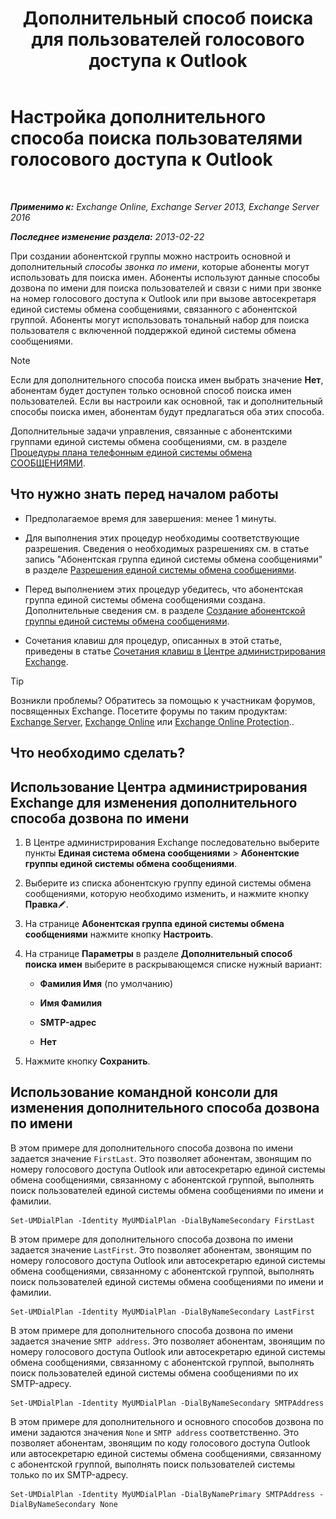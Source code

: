 ﻿---
title: 'Дополнительный способ поиска для пользователей голосового доступа к Outlook'
TOCTitle: Настройка дополнительного способа поиска пользователями голосового доступа к Outlook
ms:assetid: 5cd4e0a0-d023-45a1-aa3c-b8dea6ec6d72
ms:mtpsurl: https://technet.microsoft.com/ru-ru/library/Aa998311(v=EXCHG.150)
ms:contentKeyID: 52059183
ms.date: 05/22/2018
mtps_version: v=EXCHG.150
ms.translationtype: MT
---

# Настройка дополнительного способа поиска пользователями голосового доступа к Outlook

 

_**Применимо к:** Exchange Online, Exchange Server 2013, Exchange Server 2016_

_**Последнее изменение раздела:** 2013-02-22_

При создании абонентской группы можно настроить основной и дополнительный *способы звонка по имени*, которые абоненты могут использовать для поиска имен. Абоненты используют данные способы дозвона по имени для поиска пользователей и связи с ними при звонке на номер голосового доступа к Outlook или при вызове автосекретаря единой системы обмена сообщениями, связанного с абонентской группой. Абоненты могут использовать тональный набор для поиска пользователя с включенной поддержкой единой системы обмена сообщениями.

> [!NOTE]  
> Если для дополнительного способа поиска имен выбрать значение <strong>Нет</strong>, абонентам будет доступен только основной способ поиска имен пользователей. Если вы настроили как основной, так и дополнительный способы поиска имен, абонентам будут предлагаться оба этих способа.


Дополнительные задачи управления, связанные с абонентскими группами единой системы обмена сообщениями, см. в разделе [Процедуры плана телефонным единой системы обмена СООБЩЕНИЯМИ](um-dial-plan-procedures-exchange-2013-help.md).

## Что нужно знать перед началом работы

  - Предполагаемое время для завершения: менее 1 минуты.

  - Для выполнения этих процедур необходимы соответствующие разрешения. Сведения о необходимых разрешениях см. в статье запись "Абонентская группа единой системы обмена сообщениями" в разделе [Разрешения единой системы обмена сообщениями](unified-messaging-permissions-exchange-2013-help.md).

  - Перед выполнением этих процедур убедитесь, что абонентская группа единой системы обмена сообщениями создана. Дополнительные сведения см. в разделе [Создание абонентской группы единой системы обмена сообщениями](create-a-um-dial-plan-exchange-2013-help.md).

  - Сочетания клавиш для процедур, описанных в этой статье, приведены в статье [Сочетания клавиш в Центре администрирования Exchange](keyboard-shortcuts-in-the-exchange-admin-center-exchange-online-protection-help.md).

> [!TIP]  
> Возникли проблемы? Обратитесь за помощью к участникам форумов, посвященных Exchange. Посетите форумы по таким продуктам: <a href="https://go.microsoft.com/fwlink/p/?linkid=60612">Exchange Server</a>, <a href="https://go.microsoft.com/fwlink/p/?linkid=267542">Exchange Online</a> или <a href="https://go.microsoft.com/fwlink/p/?linkid=285351">Exchange Online Protection</a>..


## Что необходимо сделать?

## Использование Центра администрирования Exchange для изменения дополнительного способа дозвона по имени

1.  В Центре администрирования Exchange последовательно выберите пункты **Единая система обмена сообщениями** \> **Абонентские группы единой системы обмена сообщениями**.

2.  Выберите из списка абонентскую группу единой системы обмена сообщениями, которую необходимо изменить, и нажмите кнопку **Правка**![Значок редактирования](images/Bb124582.6f53ccb2-1f13-4c02-bea0-30690e6ea71d(EXCHG.150).gif "Значок редактирования").

3.  На странице **Абонентская группа единой системы обмена сообщениями** нажмите кнопку **Настроить**.

4.  На странице **Параметры** в разделе **Дополнительный способ поиска имен** выберите в раскрывающемся списке нужный вариант:
    
      - **Фамилия Имя** (по умолчанию)
    
      - **Имя Фамилия**
    
      - **SMTP-адрес**
    
      - **Нет**

5.  Нажмите кнопку **Сохранить**.

## Использование командной консоли для изменения дополнительного способа дозвона по имени

В этом примере для дополнительного способа дозвона по имени задается значение `FirstLast`. Это позволяет абонентам, звонящим по номеру голосового доступа Outlook или автосекретарю единой системы обмена сообщениями, связанному с абонентской группой, выполнять поиск пользователей единой системы обмена сообщениями по имени и фамилии.

    Set-UMDialPlan -Identity MyUMDialPlan -DialByNameSecondary FirstLast

В этом примере для дополнительного способа дозвона по имени задается значение `LastFirst`. Это позволяет абонентам, звонящим по номеру голосового доступа Outlook или автосекретарю единой системы обмена сообщениями, связанному с абонентской группой, выполнять поиск пользователей единой системы обмена сообщениями по имени и фамилии.

    Set-UMDialPlan -Identity MyUMDialPlan -DialByNameSecondary LastFirst 

В этом примере для дополнительного способа дозвона по имени задается значение `SMTP address`. Это позволяет абонентам, звонящим по номеру голосового доступа Outlook или автосекретарю единой системы обмена сообщениями, связанному с абонентской группой, выполнять поиск пользователей единой системы обмена сообщениями по их SMTP-адресу.

    Set-UMDialPlan -Identity MyUMDialPlan -DialByNameSecondary SMTPAddress 

В этом примере для дополнительного и основного способов дозвона по имени задаются значения `None` и `SMTP address` соответственно. Это позволяет абонентам, звонящим по коду голосового доступа Outlook или автосекретарю единой системы обмена сообщениями, связанному с абонентской группой, выполнять поиск пользователей системы только по их SMTP-адресу.

    Set-UMDialPlan -Identity MyUMDialPlan -DialByNamePrimary SMTPAddress -DialByNameSecondary None

